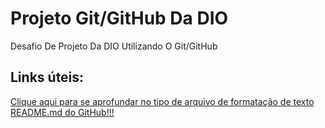 # Projeto Git/GitHub Da DIO
Desafio De Projeto Da DIO Utilizando O Git/GitHub 

## Links úteis:
[Clique aqui para se aprofundar no tipo de arquivo de formatação de texto README.md do GitHub!!!](https://www.markdownguide.org/basic-syntax/)
